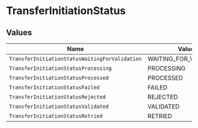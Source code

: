 # TransferInitiationStatus


## Values

| Name                                           | Value                                          |
| ---------------------------------------------- | ---------------------------------------------- |
| `TransferInitiationStatusWaitingForValidation` | WAITING_FOR_VALIDATION                         |
| `TransferInitiationStatusProcessing`           | PROCESSING                                     |
| `TransferInitiationStatusProcessed`            | PROCESSED                                      |
| `TransferInitiationStatusFailed`               | FAILED                                         |
| `TransferInitiationStatusRejected`             | REJECTED                                       |
| `TransferInitiationStatusValidated`            | VALIDATED                                      |
| `TransferInitiationStatusRetried`              | RETRIED                                        |